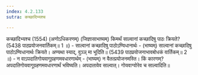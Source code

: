 ```yaml
---
index: 4.2.133
sutra: कच्छादिभ्यश्च

---
```

 कच्छादिभ्यश्च (1554) (अणोऽधिकरणम्) (जिज्ञासाभाष्यम्) किमर्थं साल्वानां कच्छादिषु पाठः क्रियते? (5438 पाठप्रयोजनवार्तिकम्॥ 1 ॥) - साल्वानां कच्छादिषु पाठोऽण्विधानार्थः - (भाष्यम्) साल्वानां कच्छादिषु पाठोऽण्विधानार्थः क्रियते। अण्यथा स्याद्, वुञ्ञ् मा भूदिति॥ (5439 पाठप्रयोजनाभावबोधकं वार्तिकम्॥ 2 ॥) - न वाऽपदातिगोयवागूग्रहणमवधारणार्थम् - (भाष्यम्) न वैतत्प्रयोजनमस्ति। किं कारणम्? अपदातिगोयवागूग्रहणमवधारणार्थं भविष्यति। अपदातावेव साल्वात्। गोयवाग्वोरेव च साल्वादिति॥ 